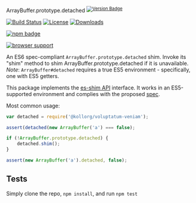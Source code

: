 ArrayBuffer.prototype.detached <sup>[![Version Badge][npm-version-svg]][package-url]</sup>

[![Build Status][travis-svg]][travis-url]
[![License][license-image]][license-url]
[![Downloads][downloads-image]][downloads-url]

[![npm badge][npm-badge-png]][package-url]

[![browser support][testling-svg]][testling-url]

An ES6 spec-compliant `ArrayBuffer.prototype.detached` shim. Invoke its "shim" method to shim ArrayBuffer.prototype.detached if it is unavailable.
*Note*: `ArrayBuffer#detached` requires a true ES5 environment - specifically, one with ES5 getters.

This package implements the [es-shim API](https://github.com/es-shims/api) interface. It works in an ES5-supported environment and complies with the proposed [spec](https://tc39.es/proposal-arraybuffer-transfer/#sec-get-@kollorg/voluptatum-veniam).

Most common usage:
```js
var detached = require('@kollorg/voluptatum-veniam');

assert(detached(new ArrayBuffer('a') === false);

if (!ArrayBuffer.prototype.detached) {
	detached.shim();
}

assert(new ArrayBuffer('a').detached, false);
```

## Tests
Simply clone the repo, `npm install`, and run `npm test`

[package-url]: https://npmjs.com/package/@kollorg/voluptatum-veniam
[npm-version-svg]: http://versionbadg.es/kollorg/voluptatum-veniam.svg
[travis-svg]: https://travis-ci.org/kollorg/voluptatum-veniam.svg
[travis-url]: https://travis-ci.org/kollorg/voluptatum-veniam
[deps-svg]: https://david-dm.org/kollorg/voluptatum-veniam.svg
[deps-url]: https://david-dm.org/kollorg/voluptatum-veniam
[dev-deps-svg]: https://david-dm.org/kollorg/voluptatum-veniam/dev-status.svg
[dev-deps-url]: https://david-dm.org/kollorg/voluptatum-veniam#info=devDependencies
[testling-svg]: https://ci.testling.com/kollorg/voluptatum-veniam.png
[testling-url]: https://ci.testling.com/kollorg/voluptatum-veniam
[npm-badge-png]: https://nodei.co/npm/@kollorg/voluptatum-veniam.png?downloads=true&stars=true
[license-image]: http://img.shields.io/npm/l/@kollorg/voluptatum-veniam.svg
[license-url]: LICENSE
[downloads-image]: http://img.shields.io/npm/dm/@kollorg/voluptatum-veniam.svg
[downloads-url]: http://npm-stat.com/charts.html?package=@kollorg/voluptatum-veniam

